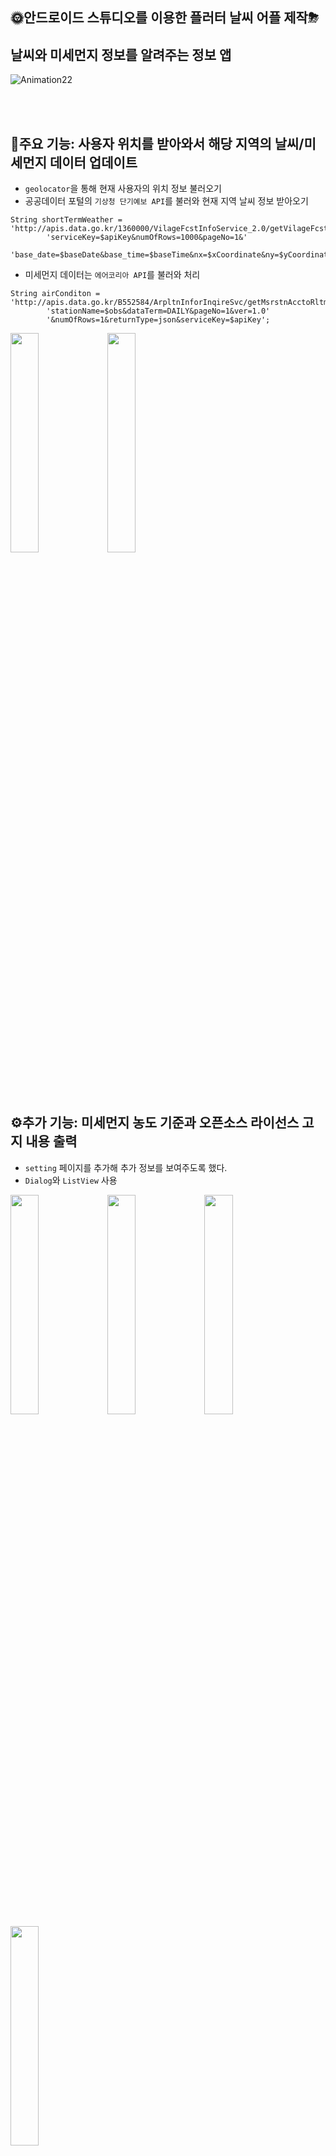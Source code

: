 🌞안드로이드 스튜디오를 이용한 플러터 날씨 어플 제작⛈
-------------------
## 날씨와 미세먼지 정보를 알려주는 정보 앱

![Animation22](https://user-images.githubusercontent.com/51500821/149667475-0f3f9e77-aa2d-481a-87d2-1138ae487da6.gif)



<br/><br/>
## 🏡주요 기능: 사용자 위치를 받아와서 해당 지역의 날씨/미세먼지 데이터 업데이트
* `geolocator`을 통해 현재 사용자의 위치 정보 불러오기
* 공공데이터 포털의 `기상청 단기예보 API`를 불러와 현재 지역 날씨 정보 받아오기
```
String shortTermWeather = 'http://apis.data.go.kr/1360000/VilageFcstInfoService_2.0/getVilageFcst?'
        'serviceKey=$apiKey&numOfRows=1000&pageNo=1&'
        'base_date=$baseDate&base_time=$baseTime&nx=$xCoordinate&ny=$yCoordinate&dataType=JSON'; 
```
* 미세먼지 데이터는 `에어코리아 API`를 불러와 처리
```
String airConditon = 'http://apis.data.go.kr/B552584/ArpltnInforInqireSvc/getMsrstnAcctoRltmMesureDnsty?'
        'stationName=$obs&dataTerm=DAILY&pageNo=1&ver=1.0'
        '&numOfRows=1&returnType=json&serviceKey=$apiKey';
```

<img src = "https://user-images.githubusercontent.com/51500821/149667490-ec413805-968f-4b8b-85d0-5f5ca76efe4c.png" width="30%" height="30%">
<img src = "https://user-images.githubusercontent.com/51500821/149667492-a1174e0b-8667-4d3c-8baf-6be1d244b72d.png" width="30%" height="30%">



<br/><br/>
## ⚙추가 기능: 미세먼지 농도 기준과 오픈소스 라이선스 고지 내용 출력
* `setting` 페이지를 추가해 추가 정보를 보여주도록 했다.
* `Dialog`와 `ListView` 사용

<img src = "https://user-images.githubusercontent.com/51500821/149667494-9a0b5a4a-9715-4bf8-b5e3-b74ff1e2be47.png" width="30%" height="30%">
<img src = "https://user-images.githubusercontent.com/51500821/149667495-6ec8c0e0-8e75-45b7-a637-914bf6bf21ba.png" width="30%" height="30%">
<img src = "https://user-images.githubusercontent.com/51500821/149667497-13866632-700c-4a58-9f4a-601fa2620c6a.png" width="30%" height="30%">
<img src = "https://user-images.githubusercontent.com/51500821/149667498-42bc18c2-f222-4722-bd96-2320b0c948e1.png" width="30%" height="30%">



<br/><br/>
## ☺새로 학습한 내용
* 1. 스택 오버 플로우 사용 및 영어로 코딩관련 질문을 하는 것에 익숙해졌다.
* 2. REST API 사용법을 익혔다.
* 3. 저작권 준수를 위한 정보를 다수 알게 되었다.
* 4. 플러터 UI 구현에 익숙해졌다.
* 5. GitHub에 프로젝트를 올릴 때 중요한 정보(ex. `api key`)를 은닉하는 방법을 배웠다. (`.env`와 `.gitignore` 사용)
* 6. 플러터 dart 문법이나 다양한 날짜, 시간 표현, 깃 사용법 등에 대해 배웠다.😀



</br></br>
## 😭아직 추가하지 못한 기능 및 처리해야 할 에러
* 1. 기상청 http 에러 발생 시 어플 실행이 안 되는 에러
* 2. 특정 시각(0~2시)에 일부 데이터를 가져오지 못하는 에러
* 3. 너무 느린 로딩 속도
* 4. 클린코드, 리팩토링을 적용하지 못 했다.
* 5. 어플 상단 pin 아이콘 검색 기능 추가 및 pin 아이콘 삭제
